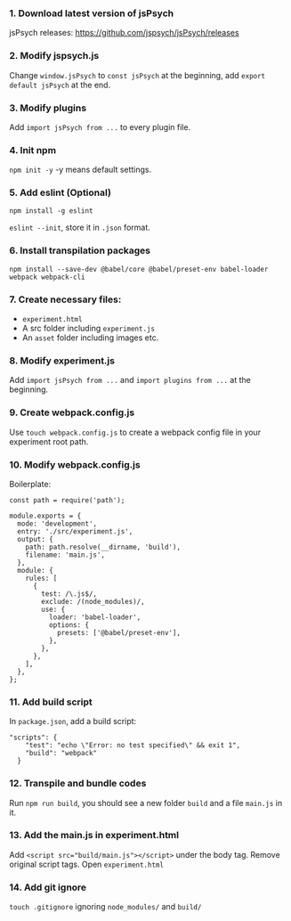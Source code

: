 ### 1. Download latest version of jsPsych
jsPsych releases: https://github.com/jspsych/jsPsych/releases


### 2. Modify jspsych.js
Change `window.jsPsych` to `const jsPsych` at the beginning, add `export default jsPsych` at the end.


### 3. Modify plugins
Add `import jsPsych from ...` to every plugin file.


### 4. Init npm
`npm init -y` -y means default settings.


### 5. Add eslint (Optional)
`npm install -g eslint`

`eslint --init`, store it in `.json` format.


### 6. Install transpilation packages
`npm install --save-dev @babel/core @babel/preset-env babel-loader webpack webpack-cli`


### 7. Create necessary files:
* `experiment.html`
* A src folder including `experiment.js`
* An `asset` folder including images etc.


### 8. Modify experiment.js
Add `import jsPsych from ...` and `import plugins from ...` at the beginning.


### 9. Create webpack.config.js
Use `touch webpack.config.js` to create a webpack config file in your experiment root path.


### 10. Modify webpack.config.js
Boilerplate:
```
const path = require('path');

module.exports = {
  mode: 'development',
  entry: './src/experiment.js',
  output: {
    path: path.resolve(__dirname, 'build'),
    filename: 'main.js',
  },
  module: {
    rules: [
      {
        test: /\.js$/,
        exclude: /(node_modules)/,
        use: {
          loader: 'babel-loader',
          options: {
            presets: ['@babel/preset-env'],
          },
        },
      },
    ],
  },
};
```


### 11. Add build script
In `package.json`, add a build script:
```
"scripts": {
    "test": "echo \"Error: no test specified\" && exit 1",
    "build": "webpack"
  }
 ```
 
 
 ### 12. Transpile and bundle codes
 Run `npm run build`, you should see a new folder `build` and a file `main.js` in it.
 
 
 ### 13. Add the main.js in experiment.html
 Add `<script src="build/main.js"></script>` under the body tag. Remove original script tags.
 Open `experiment.html`
 
 ### 14. Add git ignore
 `touch .gitignore` ignoring `node_modules/` and `build/`
